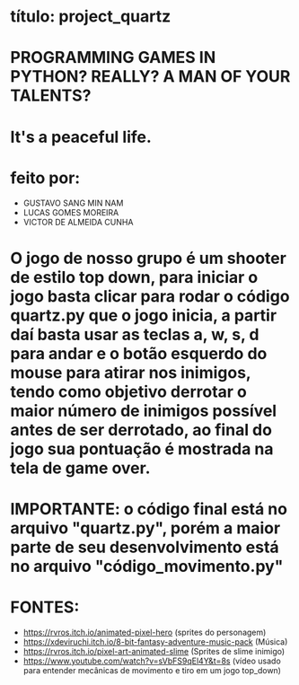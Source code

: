 ﻿# título: project_quartz
# PROGRAMMING GAMES IN PYTHON? REALLY? A MAN OF YOUR TALENTS?

# It's a peaceful life.

# feito por:
- GUSTAVO SANG MIN NAM
- LUCAS GOMES MOREIRA
- VICTOR DE ALMEIDA CUNHA

# O jogo de nosso grupo é um shooter de estilo top down, para iniciar o jogo basta clicar para rodar o código quartz.py que o jogo inicia, a partir daí basta usar as teclas a, w, s, d para andar e o botão esquerdo do mouse para atirar nos inimigos, tendo como objetivo derrotar o maior número de inimigos possível antes de ser derrotado, ao final do jogo sua pontuação é mostrada na tela de game over.

# IMPORTANTE: o código final está no arquivo "quartz.py", porém a maior parte de seu desenvolvimento está no arquivo "código_movimento.py"

# FONTES:
- https://rvros.itch.io/animated-pixel-hero (sprites do personagem)
- https://xdeviruchi.itch.io/8-bit-fantasy-adventure-music-pack (Música)
- https://rvros.itch.io/pixel-art-animated-slime (Sprites de slime inimigo)
- https://www.youtube.com/watch?v=sVbFS9qEl4Y&t=8s (vídeo usado para entender mecânicas de movimento e tiro em um jogo top_down)
